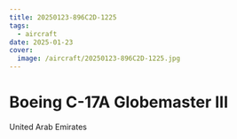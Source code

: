 ```yaml
---
title: 20250123-896C2D-1225
tags:
  - aircraft
date: 2025-01-23
cover:
  image: /aircraft/20250123-896C2D-1225.jpg
---
```


# Boeing C-17A Globemaster III

United Arab Emirates